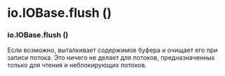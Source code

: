# io.IOBase.flush \(\)

### io.IOBase.flush \(\)

Если возможно, выталкивает содержимое буфера и очищает его при записи потока. Это ничего не делает для потоков, предназначенных только для чтения и неблокирующих потоков.

